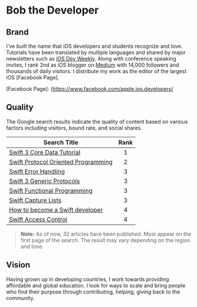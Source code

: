 
# Bob the Developer

## Brand
I've built the name that iOS developers and students recognize and love. Tutorials have been translated by multiple languages and shared by major newsletters such as [iOS Dev Weekly]. Along with conference speaking invites, I rank 2nd as iOS blogger on [Medium] with 14,000 followers and thousands of daily visitors. I distribute my work as the editor of the largest iOS [Facebook Page].

[iOS Dev Weekly]: https://iosdevweekly.com/
[iOS Goodies]: http://ios-goodies.com/
[Medium]: https://medium.com/search/publications?q=iOS
[Facebook Page]: (https://www.facebook.com/apple.ios.developers/  

## Quality
The Google search results indicate the quality of content based on various factors including visitors, bound rate, and social shares.

| Search Title | Rank |
| --- |:---:|
| [Swift 3 Core Data Tutorial] | 1  |
| [Swift Protocol Oriented Programming] | 2 |
| [Swift Error Handling] | 3 |
| [Swift 3 Generic Protocols] | 3 |
| [Swift Functional Programming] | 3 |
| [Swift Capture Lists] | 3 |
| [How to become a Swift developer] | 4 |
| [Swift Access Control] | 4 |

[Swift Error Handling]: https://www.google.com/?gfe_rd=cr&ei=FowdWebNOa_EXrmUgbgC&gws_rd=ssl,cr&fg=1#q=Swift+Error+handling

[Swift Protocol Oriented Programming]: https://www.google.com/?gfe_rd=cr&ei=FowdWebNOa_EXrmUgbgC&gws_rd=ssl,cr&fg=1#q=Swift+Protocol+Oriented+Programming

[How to become a Swift developer]: https://www.google.com/?gfe_rd=cr&ei=FowdWebNOa_EXrmUgbgC&gws_rd=ssl,cr&fg=1#q=How+to+become+a+Swift+developer

[Swift 3 Generic Protocols]: https://www.google.com/?gfe_rd=cr&ei=t4wdWeG5BK_EXrmUgbgC&gws_rd=ssl,cr&fg=1#q=Swift+3+generic+protocols

[Swift Functional Programming]: https://www.google.com/?gfe_rd=cr&ei=FowdWebNOa_EXrmUgbgC&gws_rd=ssl,cr&fg=1#q=Swift+functional+programming

[Swift 3 Core Data Tutorial]: https://www.google.com/?gfe_rd=cr&ei=t4wdWeG5BK_EXrmUgbgC&gws_rd=ssl,cr&fg=1#q=Swift+3+Core+Data+tutorial

[Swift Capture Lists]: https://www.google.com/?gfe_rd=cr&ei=t4wdWeG5BK_EXrmUgbgC&gws_rd=ssl,cr&fg=1#q=Swift+capture+lists

[Swift Access Control]: https://www.google.com/?gfe_rd=cr&ei=n5YdWYOXKLLEXpeTgdAK&gws_rd=ssl,cr&fg=1#q=Swift+Access+Control


> **Note:** As of now, 32 articles have been published.  Most appear on the first page of the search. The result may vary depending on the region and time.

## Vision
Having grown up in developing countries, I work towards providing affordable and global education. I look for ways to scale and bring people who find their purpose through contributing, helping, giving back to the community.
